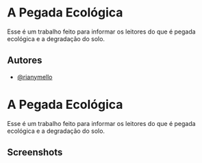 
# A Pegada Ecológica

Esse é um trabalho feito para informar os leitores do que é pegada ecológica e a degradação do solo.


## Autores

- [@rianymello](https://github.com/rianymello)


# A Pegada Ecológica

Esse é um trabalho feito para informar os leitores do que é pegada ecológica e a degradação do solo.


## Screenshots


